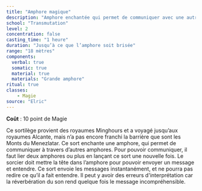 ```yaml
---
title: "Amphore magique"
description: "Amphore enchantée qui permet de communiquer avec une autre amphore"
school: "Transmutation"
level: 2
concentration: false
casting_time: "1 heure"
duration: "Jusqu’à ce que l’amphore soit brisée"
range: "18 mètres"
components:
  verbal: true
  somatic: true
  material: true
  materials: "Grande amphore"
ritual: true
classes:
    - Magie
source: "Elric"
---
```

**Coût** : 10 point de Magie  

Ce sortilège provient des royaumes Minghours et a voyagé jusqu’aux royaumes Alcante, mais n’a pas encore franchi la barrière que sont les Monts du Menezlatar. Ce sort enchante une amphore, qui permet de communiquer à travers d’autres amphores. Pour pouvoir communiquer, il faut lier deux amphores ou plus en lançant ce sort une nouvelle fois. Le sorcier doit mettre la tête dans l’amphore pour pouvoir envoyer un message et entendre. Ce sort envoie les messages instantanément, et ne pourra pas redire ce qu’il a fait entendre. Il peut y avoir des erreurs d'interprétation car la réverbération du son rend quelque fois le message incompréhensible.    
